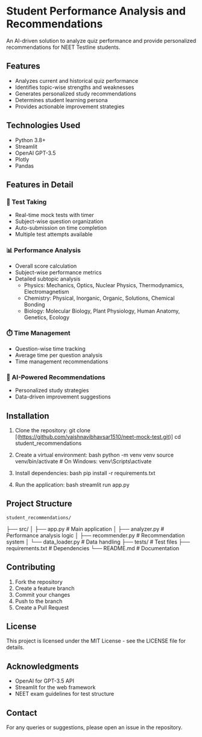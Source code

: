 # Student Performance Analysis and Recommendations

An AI-driven solution to analyze quiz performance and provide personalized recommendations for NEET Testline students.

## Features

- Analyzes current and historical quiz performance
- Identifies topic-wise strengths and weaknesses
- Generates personalized study recommendations
- Determines student learning persona
- Provides actionable improvement strategies


## Technologies Used
- Python 3.8+
- Streamlit
- OpenAI GPT-3.5
- Plotly
- Pandas

## Features in Detail

### 🎯 Test Taking
- Real-time mock tests with timer
- Subject-wise question organization
- Auto-submission on time completion
- Multiple test attempts available

### 📊 Performance Analysis
- Overall score calculation
- Subject-wise performance metrics
- Detailed subtopic analysis
  - Physics: Mechanics, Optics, Nuclear Physics, Thermodynamics, Electromagnetism
  - Chemistry: Physical, Inorganic, Organic, Solutions, Chemical Bonding
  - Biology: Molecular Biology, Plant Physiology, Human Anatomy, Genetics, Ecology

### ⏱️ Time Management
- Question-wise time tracking
- Average time per question analysis
- Time management recommendations

### 🤖 AI-Powered Recommendations
- Personalized study strategies
- Data-driven improvement suggestions


## Installation

1. Clone the repository:
   git clone [(https://github.com/vaishnavibhavsar1510/neet-mock-test.git)]
   cd student_recommendations

2. Create a virtual environment:
   bash
   python -m venv venv
   source venv/bin/activate # On Windows: venv\Scripts\activate

3. Install dependencies:
   bash
   pip install -r requirements.txt

4. Run the application:
   bash
   streamlit run app.py

## Project Structure
    student_recommendations/
├── src/
│ ├── app.py # Main application
│ ├── analyzer.py # Performance analysis logic
│ ├── recommender.py # Recommendation system
│ └── data_loader.py # Data handling
├── tests/ # Test files
├── requirements.txt # Dependencies
└── README.md # Documentation


## Contributing
1. Fork the repository
2. Create a feature branch
3. Commit your changes
4. Push to the branch
5. Create a Pull Request

## License
This project is licensed under the MIT License - see the LICENSE file for details.

## Acknowledgments
- OpenAI for GPT-3.5 API
- Streamlit for the web framework
- NEET exam guidelines for test structure

## Contact
For any queries or suggestions, please open an issue in the repository.

